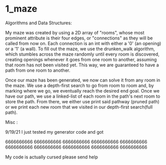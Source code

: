 # 1_maze

Algorithms and Data Structures:

My maze was created by using a 2D array of "rooms", whose most prominent attribute is their four edges, or "connections" as they will be called from now on. 
Each connection is an int with either a '0' (an opening) or a '1' (a wall). To fill out the maze, we use the drunken_walk algorithm, which stumbles across the maze 
randomly until every room is discovered, creating openings whenever it goes from one room to another, assuming that room has not been visited yet. 
This way, we are guaranteed to have a path from one room to another.

Once our maze has been generated, we now can solve it from any room in the maze. We use a depth-first search to go from room to room and, 
by marking where we go, we eventually reach the desired end goal. Once we have our path, we use a linked-list of each room in the path's next 
room to store the path. From there, we either use print said pathway (pruned path) or we print each new room that we visited in our depth-first search(full path).


Misc :

9/19/21
I just tested my generator code and got

6666666666
6666666666
6666666666
6666666666
6666666666
6666666666
6666666666
6666666666
6666666666
6666666666

My code is actually cursed please send help

